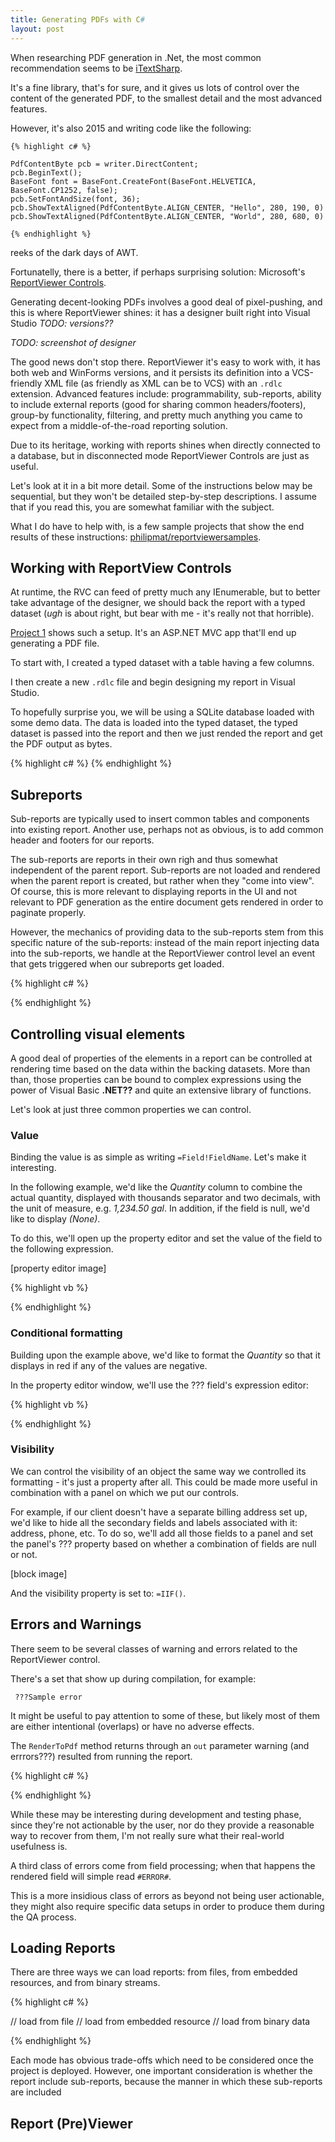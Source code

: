 ```yaml
---
title: Generating PDFs with C#
layout: post
---
```


When researching PDF generation in .Net,
the most common recommendation seems to be [iTextSharp][itextsharp].

It's a fine library, that's for sure, and it gives us 
lots of control over the content of the generated PDF,
to the smallest detail and the most advanced features.

However, it's also 2015 and writing code like the following:

```
{% highlight c# %}

PdfContentByte pcb = writer.DirectContent;
pcb.BeginText();
BaseFont font = BaseFont.CreateFont(BaseFont.HELVETICA, BaseFont.CP1252, false);
pcb.SetFontAndSize(font, 36);
pcb.ShowTextAligned(PdfContentByte.ALIGN_CENTER, "Hello", 280, 190, 0)
pcb.ShowTextAligned(PdfContentByte.ALIGN_CENTER, "World", 280, 680, 0)

{% endhighlight %}
```

reeks of the dark days of AWT.

Fortunatelly, there is a better, if perhaps surprising solution: 
Microsoft's [ReportViewer Controls][rptcontrol].

Generating decent-looking PDFs involves a good deal of pixel-pushing,
and this is where ReportViewer shines: it has a designer built right
into Visual Studio *TODO: versions??*

*TODO: screenshot of designer*

The good news don't stop there. ReportViewer it's easy to work with,
it has both web and WinForms versions, and it persists its definition
into a VCS-friendly XML file (as friendly as XML can be to VCS) 
with an `.rdlc` extension. Advanced features include: programmability,
sub-reports, ability to include external reports (good for sharing common headers/footers),
group-by functionality, filtering, and pretty much anything you came 
to expect from a middle-of-the-road reporting solution. 

Due to its heritage, working with reports shines when directly connected
to a database, but in disconnected mode ReportViewer Controls are just
as useful.

Let's look at it in a bit more detail. Some of the instructions below
may be sequential, but they won't be detailed step-by-step descriptions.
I assume that if you read this, you are somewhat familiar with the subject.

What I do have to help with, is a few sample projects that show the end results
of these instructions: [philipmat/reportviewersamples][ghrepview].

## Working with ReportView Controls

At runtime, the RVC can feed of pretty much any IEnumerable, but 
to better take advantage of the designer, we should back the report
with a typed dataset (*ugh* is about right, but bear with me - it's
really not that horrible).
 
[Project 1][ghrepview1] shows such a setup. It's an ASP.NET MVC app
that'll end up generating a PDF file.

To start with, I created a typed dataset with a table having a few columns.

I then create a new `.rdlc` file and begin designing my report in Visual Studio.

To hopefully surprise you, we will be using a SQLite database loaded with some
demo data. The data is loaded into the typed dataset, the typed dataset is 
passed into the report and then we just rended the report and get the PDF output
as bytes.

{% highlight c# %}
{% endhighlight %}

## Subreports

Sub-reports are typically used to insert common tables and components into existing report. 
Another use, perhaps not as obvious, is to add common header and footers 
for our reports.

The sub-reports are reports in their own righ and thus somewhat 
independent of the parent report. Sub-reports are not loaded and 
rendered when the parent report is created, but rather when they 
"come into view". Of course, this is more relevant to displaying 
reports in the UI and not relevant to PDF generation
as the entire document gets rendered in order to paginate properly.

However, the mechanics of providing data to the sub-reports stem 
from this specific nature of the sub-reports: instead of the main 
report injecting data into the sub-reports, we handle at the 
ReportViewer control level an event that gets triggered when our 
subreports get loaded.

{% highlight c# %}

{% endhighlight %} 


## Controlling visual elements

A good deal of properties of the elements in a report can be controlled at rendering time based on 
the data within the backing datasets. More than than, those properties can be bound to 
complex expressions using the power of Visual Basic **.NET??** and quite an extensive library of functions.

Let's look at just three common properties we can control.

### Value 

Binding the value is as simple as writing `=Field!FieldName`. Let's make it interesting.

In the following example, we'd like the *Quantity* column to combine the actual quantity, 
displayed with thousands separator and two decimals, 
with the unit of measure, e.g. *1,234.50 gal*. 
In addition, if the field is null, we'd like to display *(None)*.  

To do this, we'll open up the property editor and 
set the value of the field to the following expression.

[property editor image]

{% highlight vb %}

{% endhighlight %}

### Conditional formatting

Building upon the example above, we'd like to format the *Quantity* so that it displays
in red if any of the values are negative.

In the property editor window, we'll use the ??? field's expression editor:

{% highlight vb %}

{% endhighlight %}

### Visibility

We can control the visibility of an object the same way we controlled its formatting - 
it's just a property after all. This could be made more useful in combination with a 
panel on which we put our controls.

For example, if our client doesn't have a separate billing address set up, 
we'd like to hide all the secondary fields and labels associated with it:
address, phone, etc. To do so, we'll add all those fields to a panel and
set the panel's ??? property based on whether a combination of fields are 
null or not.

[block image]

And the visibility property is set to: `=IIF()`. 

## Errors and Warnings

There seem to be several classes of warning and errors related to the ReportViewer control.

There's a set that show up during compilation, for example:

     ???Sample error
	 
It might be useful to pay attention to some of these, 
but likely most of them are either intentional (overlaps) or have no 
adverse effects.


The `RenderToPdf` method returns through an `out` parameter warning (and errrors???) 
resulted from running the report.

{% highlight c# %}

{% endhighlight %}

While these may be interesting during development and testing phase, 
since they're not actionable by the user, nor do they provide 
a reasonable way to recover from them, I'm not really sure what 
their real-world usefulness is.

A third class of errors come from field processing; 
when that happens the rendered field will simple read `#ERROR#`. 

This is a more insidious class of errors as beyond not being 
user actionable, they might also require specific data setups 
in order to produce them during the QA process. 

## Loading Reports

There are three ways we can load reports: from files, 
from embedded resources, and from binary streams. 

{% highlight c# %}

// load from file
// load from embedded resource
// load from binary data 

{% endhighlight %}

Each mode has obvious trade-offs which need to be considered 
once the project is deployed. However, one important consideration
is whether the report include sub-reports, because the manner in which 
these sub-reports are included   


## Report (Pre)Viewer



[itextsharp]: http://itextsharp/
[rptcontrol]: https://msdn.microsoft.com/en-us/library/ms251671.aspx
[template]: http://johnnycode.com/2010/03/05/using-a-template-to-programmatically-create-pdfs-with-c-and-itextsharp/
[ghrepview]: https://github.com/philipmat/reportviewer
[ghrepview1]: https://github.com/philipmat/reportviewer
[chinookdb]: http://chinookdatabase.codeplex.com/
[chdbmodel]: http://chinookdatabase.codeplex.com/wikipage?title=Chinook_Schema&referringTitle=Documentation
